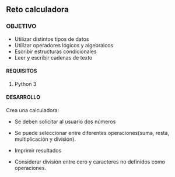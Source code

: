 	
## Reto calculadora

### OBJETIVO 

- Utilizar distintos tipos de datos
- Utilizar operadores lógicos y algebraicos
- Escribir estructuras condicionales
- Leer y escribir cadenas de texto


#### REQUISITOS 

1. Python 3

#### DESARROLLO

Crea una calculadora:

- Se deben solicitar al usuario dos números

- Se puede seleccionar entre diferentes operaciones(suma, resta, multiplicación y división).

- Imprimir resultados

- Considerar división entre cero y caracteres no definidos como operaciones.


